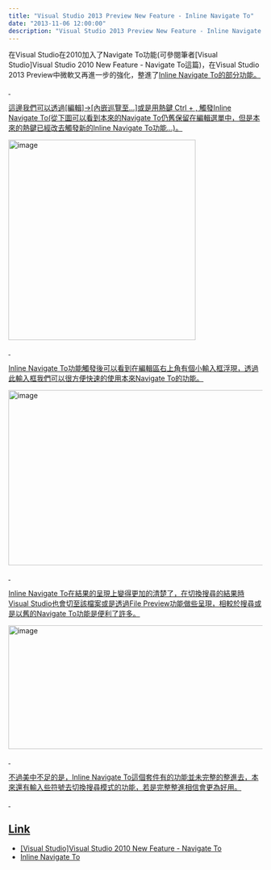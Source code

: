 ```yaml
---
title: "Visual Studio 2013 Preview New Feature - Inline Navigate To"
date: "2013-11-06 12:00:00"
description: "Visual Studio 2013 Preview New Feature - Inline Navigate To"
---
```


<p>
	在Visual Studio在2010加入了Navigate To功能(可參閱筆者[Visual Studio]Visual Studio 2010 New Feature - Navigate To</a>這篇)，在Visual Studio 2013 Preview中微軟又再進一步的強化，整進了<a href="http://visualstudiogallery.msdn.microsoft.com/5437f2e7-adef-44e2-b841-78be850e763e" target="_blank">Inline Navigate To的部分功能。</p>
<p>
	 </p>
<p>
	這邊我們可以透過[編輯]→[內嵌巡覽至...]或是用熱鍵 Ctrl + , 觸發Inline Navigate To(從下圖可以看到本來的Navigate To仍舊保留在編輯選單中，但是本來的熱鍵已經改去觸發新的Inline Navigate To功能...)。</p>
<p>
	<img alt="image" border="0" height="397" src="\images\posts4b9e44e-f7fa-45b4-9d3b-1b1b3e1509e6\image_thumb.png" style="border-top: 0px; border-right: 0px; border-bottom: 0px; border-left: 0px" width="371" /></p>
<p>
	 </p>
<p>
	Inline Navigate To功能觸發後可以看到在編輯區右上角有個小輸入框浮現，透過此輸入框我們可以很方便快速的使用本來Navigate To的功能。</p>
<p>
	<img alt="image" border="0" height="347" src="\images\posts4b9e44e-f7fa-45b4-9d3b-1b1b3e1509e6\image_thumb_1.png" style="border-top: 0px; border-right: 0px; border-bottom: 0px; border-left: 0px" width="646" /></p>
<p>
	 </p>
<p>
	Inline Navigate To在結果的呈現上變得更加的清楚了，在切換搜尋的結果時Visual Studio也會切至該檔案或是透過File Preview功能做些呈現，相較於搜尋或是以舊的Navigate To功能是便利了許多。</p>
<p>
	<img alt="image" border="0" height="245" src="\images\posts4b9e44e-f7fa-45b4-9d3b-1b1b3e1509e6\image_thumb_3.png" style="border-top: 0px; border-right: 0px; border-bottom: 0px; border-left: 0px" width="644" /></p>
<p>
	 </p>
<p>
	不過美中不足的是，Inline Navigate To這個套件有的功能並未完整的整進去，本來還有輸入些符號去切換搜尋模式的功能，若是完整整進相信會更為好用。</p>
<p>
	 </p>
<h2>
	Link</h2>
<ul>
	<li>
		[Visual Studio]Visual Studio 2010 New Feature - Navigate To</li>
	<li>
		Inline Navigate To</li>
</ul>
